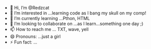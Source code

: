 - 👋 Hi, I’m @Redzcat
- 👀 I’m interested in ...learning code as I bang my skull on my comp!
- 🌱 I’m currently learning ...Pthon, HTML
- 💞️ I’m looking to collaborate on ...as I learn...something one day ;)
- 📫 How to reach me ... TXT, wave, yell
- 😄 Pronouns: ...just a girl
- ⚡ Fun fact: ... 

<!---
Redzcat/Redzcat is a ✨ special ✨ repository because its `README.md` (this file) appears on your GitHub profile.
You can click the Preview link to take a look at your changes.
--->
